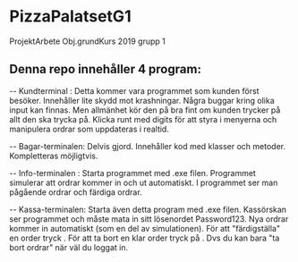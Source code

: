 # PizzaPalatsetG1
ProjektArbete Obj.grundKurs 2019 grupp 1

## Denna repo innehåller 4 program: 
  -- Kundterminal : Detta kommer vara programmet som kunden först besöker. Innehåller lite skydd mot krashningar. Några buggar kring olika input kan finnas. Men allmänhet kör den på bra fint om kunden trycker på allt den ska trycka på. Klicka runt med digits för att styra i menyerna och manipulera ordrar som uppdateras i realtid.
  
  -- Bagar-terminalen: Delvis gjord. Innehåller kod med klasser och metoder. Kompletteras möjligtvis.
  
  -- Info-terminalen : Starta programmet med .exe filen. Programmet simulerar att ordrar kommer in och ut automatiskt. I programmet ser man pågående ordrar och färdiga ordrar.

  -- Kassa-terminalen: Starta även detta program med .exe filen. Kassörskan ser programmet och måste mata in sitt lösenordet Password123. Nya ordrar kommer in automatiskt (som en del av simulationen). För att "färdigställa" en order tryck <Enter>. För att ta bort en klar order tryck på <Space>. Dvs du kan bara "ta bort ordrar" när väl du loggat in.
